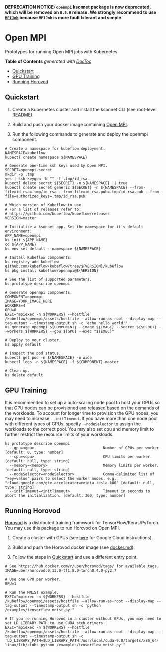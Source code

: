 __DEPRECATION NOTICE: `openmpi` ksonnet package is now deprecated, which will be removed on `0.5.0` release. We strongly recommend to use [`MPIJob`](https://www.kubeflow.org/docs/guides/components/mpi/) because `MPIJob` is more fault tolerant and simple.__

# Open MPI

Prototypes for running Open MPI jobs with Kubernetes.

<!-- START doctoc generated TOC please keep comment here to allow auto update -->
<!-- DON'T EDIT THIS SECTION, INSTEAD RE-RUN doctoc TO UPDATE -->
**Table of Contents**  *generated with [DocToc](https://github.com/thlorenz/doctoc)*

- [Quickstart](#quickstart)
- [GPU Training](#gpu-training)
- [Running Horovod](#running-horovod)

<!-- END doctoc generated TOC please keep comment here to allow auto update -->

## Quickstart

1. Create a Kubernetes cluster and install the ksonnet CLI (see root-level [README](https://github.com/kubeflow/kubeflow/blob/master/README.md)).

1. Build and push your docker image containing [Open MPI](https://www.open-mpi.org/). 

1. Run the following commands to generate and deploy the openmpi component.

```
# Create a namespace for kubeflow deployment.
NAMESPACE=kubeflow
kubectl create namespace ${NAMESPACE}

# Generate one-time ssh keys used by Open MPI.
SECRET=openmpi-secret
mkdir -p .tmp
yes | ssh-keygen -N "" -f .tmp/id_rsa
kubectl delete secret ${SECRET} -n ${NAMESPACE} || true
kubectl create secret generic ${SECRET} -n ${NAMESPACE} --from-file=id_rsa=.tmp/id_rsa --from-file=id_rsa.pub=.tmp/id_rsa.pub --from-file=authorized_keys=.tmp/id_rsa.pub

# Which version of Kubeflow to use.
# For a list of releases refer to:
# https://github.com/kubeflow/kubeflow/releases
VERSION=master

# Initialize a ksonnet app. Set the namespace for it's default environment.
APP_NAME=openmpi
ks init ${APP_NAME}
cd ${APP_NAME}
ks env set default --namespace ${NAMESPACE}

# Install Kubeflow components.
ks registry add kubeflow github.com/kubeflow/kubeflow/tree/${VERSION}/kubeflow
ks pkg install kubeflow/openmpi@${VERSION}

# See the list of supported parameters.
ks prototype describe openmpi

# Generate openmpi components.
COMPONENT=openmpi
IMAGE=YOUR_IMAGE_HERE
WORKERS=4
GPU=0
EXEC="mpiexec -n ${WORKERS} --hostfile /kubeflow/openmpi/assets/hostfile --allow-run-as-root --display-map --tag-output --timestamp-output sh -c 'echo hello world'"
ks generate openmpi ${COMPONENT} --image ${IMAGE} --secret ${SECRET} --workers ${WORKERS} --gpu ${GPU} --exec "${EXEC}" 

# Deploy to your cluster. 
ks apply default

# Inspect the pod status.
kubectl get pod -n ${NAMESPACE} -o wide
kubectl logs -n ${NAMESPACE} -f ${COMPONENT}-master

# Clean up.
ks delete default
```

## GPU Training
It is recommended to set up a auto-scaling node pool to host your GPUs so that GPU nodes can be provisioned and released
based on the demands of the workloads. To account for longer time to provision the GPU nodes, you may need to increase
`--initTimeout`. If you have more than one node pool with different types of GPUs, specify `--nodeSelector` to assign
the workloads to the correct pool. You may also set cpu and memory limit to further restrict the resource limits of your workloads.   
```
ks prototype describe openmpi
  --gpu=<gpu>                               Number of GPUs per worker. [default: 0, type: number]
  --cpu=<cpu>                               CPU limits per worker. [default: null, type: string]
  --memory=<memory>                         Memory limits per worker. [default: null, type: string]
  --nodeSelector=<nodeSelector>             Comma-delimited list of "key=value" pairs to select the worker nodes. e.g. "cloud.google.com/gke-accelerator=nvidia-tesla-k80" [default: null, type: string]
  --initTimeout=<initTimeout>               Timeout in seconds to abort the initialization. [default: 300, type: number]
```

## Running Horovod

[Horovod](https://github.com/uber/horovod) is a distributed training framework for TensorFlow/Keras/PyTorch. You may use this package to run Horovod on Open MPI.

1. Create a cluster with GPUs (see [here](https://cloud.google.com/kubernetes-engine/docs/concepts/gpus) for Google Cloud instructions).

1. Build and push the Horovod docker image (see [docker.md](https://github.com/uber/horovod/blob/master/docs/docker.md)).

1. Follow the steps in [Quickstart](#quickstart) and use a different entry point.

```
# See https://hub.docker.com/r/uber/horovod/tags/ for available tags.
IMAGE=uber/horovod:0.13.0-tf1.8.0-torch0.4.0-py2.7

# Use one GPU per worker.
GPU=1

# Run the MNIST example.
EXEC="mpiexec -n ${WORKERS} --hostfile /kubeflow/openmpi/assets/hostfile --allow-run-as-root --display-map --tag-output --timestamp-output sh -c 'python /examples/tensorflow_mnist.py'"

# If you're running Horovod in a cluster without GPUs, you may need to set LD_LIBRARY_PATH to use CUDA stub drivers.
EXEC="mpiexec -n ${WORKERS} --hostfile /kubeflow/openmpi/assets/hostfile --allow-run-as-root --display-map --tag-output --timestamp-output sh -c 'LD_LIBRARY_PATH=$LD_LIBRARY_PATH:/usr/local/cuda-9.0/targets/x86_64-linux/lib/stubs python /examples/tensorflow_mnist.py'"
```
